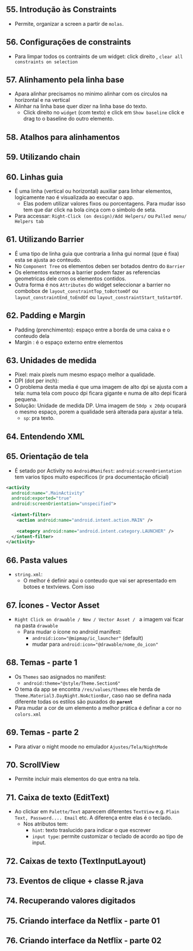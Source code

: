 
## 55. Introdução às Constraints
- Permite, organizar a screen a partir de `molas`.

## 56. Configurações de constraints
- Para limpar todos os contraints de um widget: click direito , `clear all constraints on selection`

## 57. Alinhamento pela linha base
- Apara alinhar precisamos no minimo alinhar com os circulos na horizontal e na vertical
- Alinhar na linha base quer dizer na linha base do texto. 
  - Click direito no `widget` (com texto) e click em `Show baseline` click e drag to o baseline do outro elemento.

## 58. Atalhos para alinhamentos

## 59. Utilizando chain

## 60. Linhas guia
- É uma linha (vertical ou horizontal) auxiliar para linhar elementos, logicamente nao é visualizada ao executar o app.
  - Elas podem utilizar valores fixos ou porcentagens. Para mudar isso tem que dar click na bola cinça com o simbolo de seta.
- Para accessar: `Right-Click (on design)/Add Helpers/` ou `Palled menu/ Helpers tab`

## 61. Utilizando Barrier
- É uma tipo de linha guia que contraria a linha gui normal (que é fixa) esta se ajusta ao conteudo. 
- No `Component Tree` os elementos deben ser botados dentro do `Barrier`
- Os elementos externos a barrier podem fazer as referencias geometricas dele com os elementos contidos.
- Outra forma é nos `Attributes`  do widget seleccionar a barrier no combobox de `layout_constraintTop_toBottomOf` ou `layout_constraintEnd_toEndOf` ou `layout_constraintStart_toStartOf`.

## 62. Padding e Margin
- Padding (prenchimento): espaço entre a borda de uma caixa e o conteudo dela
- Margin : é o espaço externo entre elementos

## 63. Unidades de medida
- Pixel: maix pixels num mesmo espaço melhor a qualidade.
- DPI (dot per inch): 
- O problema desta media é que uma imagem de alto dpi se ajusta com a tela: numa tela com pouco dpi ficara gigante e numa de alto depi ficará pequena.
- Solução: Unidade de medida DP. Uma imagem de `50dp x 20dp` ocupará o mesmo espaço, porem a qualidade será alterada para ajustar a tela.
  -   `sp`: pra texto.
   

## 64. Entendendo XML

## 65. Orientação de tela
- É setado por Activity no `AndroidManifest`: `android:screenOrientation` tem varios tipos muito especificos  (ir pra documentação oficial)
``` xml
<activity
  android:name=".MainActivity"
  android:exported="true"
  android:screenOrientation="unspecified">
  
  <intent-filter>
    <action android:name="android.intent.action.MAIN" />
                
    <category android:name="android.intent.category.LAUNCHER" />
  </intent-filter>
</activity>
```
## 66. Pasta values
- `string.xml`: 
  - O melhor é definir aqui o conteudo que vai ser apresentado em botoes e textviews. Com isso 
## 67. Ícones - Vector Asset
- `Right Click on drawable / New / Vector Asset / ` a imagem vai ficar na pasta `drawable`
  - Para mudar o ícone no android manifest:
    - `android:icon="@mipmap/ic_launcher"` (default)
    - mudar para `android:icon="@drawable/nome_do_icon"`

## 68. Temas - parte 1
- Os `Themes` sao asignados no manifest: 
  - `android:theme="@style/Theme.Section6"`
- O tema da app se encontra `/res/values/themes` ele herda de `Theme.Material3.DayNight.NoActionBar`, caso nao se defina nada diferente todas os estilos são puxados do **`parent`**
- Para mudar a cor de um elemento a melhor prática é definar a cor no `colors.xml` 
## 69. Temas - parte 2
- Para ativar o night moode no emulador `Ajustes/Tela/NightMode`

## 70. ScrollView
- Permite incluir mais elementos do que entra na tela.

## 71. Caixa de texto (EditText)
- Ao clickar em `Palette/Text` aparecem diferentes `TextView` e.g. `Plain Text, Password.... Email` etc. A diferença entre elas é o teclado.
  - Nos atributos tem:
    - `hint`: texto traslucido para indicar o que escrever
    - `input type`: permite customizar o teclado de acordo ao tipo de input.
## 72. Caixas de texto (TextInputLayout)

## 73. Eventos de clique + classe R.java

## 74. Recuperando valores digitados

## 75. Criando interface da Netflix - parte 01

## 76. Criando interface da Netflix - parte 02

